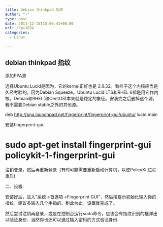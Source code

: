 ```yaml
---
title: debian thinkpad 指纹
author: "-"
type: post
date: 2011-12-15T15:06:41+00:00
url: /?p=1894
categories:
  - Linux

---
```

## debian thinkpad 指纹
添加PPA源

选择Ubuntu Lucid是因为，它的kernel正好也是 2.6.32。看样子这个内核应当是久经考验的，因为Debian Squeeze，Ubuntu Lucid LTS和RHEL 6都是用它作内核。Debian和RHEL(和CentOS)本来就是稳定的象征。安装完之后删掉这个源，我不需要Debian stable之外的其他源。
  
deb http://ppa.launchpad.net/fingerprint/fingerprint-gui/ubuntu/ lucid main
  
安装fingerprint-gui.
  
# sudo apt-get install fingerprint-gui policykit-1-fingerprint-gui
  
注销登录，然后再重新登录（有时可能需要重新启动计算机，以使PolicyKit进程重启) 
  
二、设置: 
  
安装好后，进入"系统->首选项->Fingerprint GUI"，然后按提示初始化输入你的指纹，建议多输入几个手指的。到此为止，设置就完成了。
  
然后尝试注销再登录，或是在控制台运行sudo命令，应该会有指纹识别的框弹出以验证身份，当然你也还可以通过输入密码的方式验证身份.